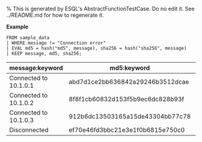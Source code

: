 % This is generated by ESQL's AbstractFunctionTestCase. Do no edit it. See ../README.md for how to regenerate it.

**Example**

```esql
FROM sample_data
| WHERE message != "Connection error"
| EVAL md5 = hash("md5", message), sha256 = hash("sha256", message)
| KEEP message, md5, sha256;
```

| message:keyword | md5:keyword | sha256:keyword |
| --- | --- | --- |
| Connected to 10.1.0.1 | abd7d1ce2bb636842a29246b3512dcae | 6d8372129ad78770f7185554dd39864749a62690216460752d6c075fa38ad85c |
| Connected to 10.1.0.2 | 8f8f1cb60832d153f5b9ec6dc828b93f | b0db24720f15857091b3c99f4c4833586d0ea3229911b8777efb8d917cf27e9a |
| Connected to 10.1.0.3 | 912b6dc13503165a15de43304bb77c78 | 75b0480188db8acc4d5cc666a51227eb2bc5b989cd8ca912609f33e0846eff57 |
| Disconnected | ef70e46fd3bbc21e3e1f0b6815e750c0 | 04dfac3671b494ad53fcd152f7a14511bfb35747278aad8ce254a0d6e4ba4718 |


